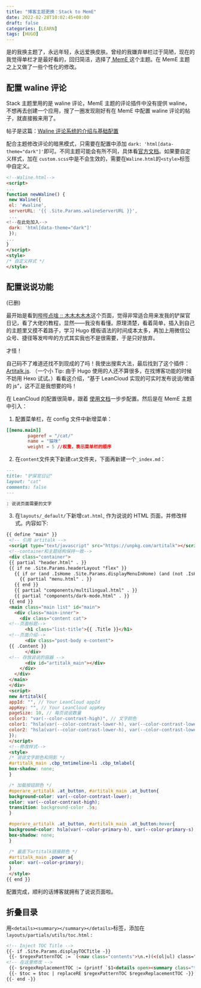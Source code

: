 ```yaml
---
title: "博客主题更换：Stack to MemE"
date: 2022-02-28T10:02:45+08:00
draft: false
categories: [LEARN]
tags: [HUGO]
---
```


是的我换主题了，永远年轻，永远爱换皮肤。曾经的我嫌弃单栏过于简陋，现在的我觉得单栏才是最好看的，回归简洁，选择了[ MemE ](https://github.com/reuixiy/hugo-theme-meme)这个主题。在 MemE 主题之上又做了一些个性化的修改。

## 配置 waline 评论

Stack 主题里用的是 waline 评论，MemE 主题的评论插件中没有提供 waline，不想再去创建一个应用，搜了一圈发现刚好有在 MemE 中配置 waline 评论的帖子，就直接搬来用了。

帖子是这篇：[Waline 评论系统的介绍与基础配置](https://guanqr.com/tech/website/introduction-and-basic-setting-of-waline/)

配合主题修改评论的暗黑模式，只需要在配置中添加 `dark: 'html[data-theme="dark"]'`即可。不同主题可能会有所不同，具体看[官方文档](https://waline.js.org/guide/client/style.html#%E6%9A%97%E9%BB%91%E6%A8%A1%E5%BC%8F%E6%94%AF%E6%8C%81)。如果要自定义样式，加在 `custom.scss`中是不会生效的，需要在`Waline.html`的`<style>`标签中自定义。

```HTML
<!--Waline.html-->
<script>
...
function newWaline() {
 new Waline({
 el: '#waline',
 serverURL: '{{ .Site.Params.walineServerURL }}',
 ...
<!--在此处加入-->
 dark: 'html[data-theme="dark"]'
 });
...
}
</script>
<style>
/* 自定义样式 */
</style>
```

## 配置说说功能

(已删)

最开始是看到[哔哔点啥 :: 木木木木木](https://immmmm.com/bb/)这个页面，觉得非常适合用来发我的铲屎官日记，看了大佬的教程，显然——我没有看懂。原理清楚，看着简单，插入到自己的主题里又摸不着路子，学习 Hugo 模板语法的时间成本太多，再加上用微信公众号、捷径等发哔哔的方式其实我也不是很需要，于是只好放弃。

才怪！

自己码不了难道还找不到现成的了吗！我使出搜索大法，最后找到了这个插件：[Artitalk.js](https://artitalk.js.org/). （一个小 Tip: 由于 Hugo 使用的人还不算很多，在找博客功能的时候不妨用 Hexo 试试。）看看这介绍，“基于 LeanCloud 实现的可实时发布说说/微语的 js”，这不正是我想要的吗！

在 LeanCloud 的配置很简单，跟着 [使用文档](https://artitalk.js.org/doc.html)一步步配置。然后是在 MemE 主题中引入：

1. 配置菜单栏，在 config 文件中新增菜单：

```TOML
[[menu.main]]
        pageref = "/cat/"
        name = "猫咪"
        weight = 5 //权重，表示菜单栏的顺序
```

2. 在`content`文件夹下新建`cat`文件夹，下面再新建一个`_index.md`：

```md
---
title: "铲屎官日记"
layout: "cat"
comments: false
---

: 说说页面需要的文字
```

3. 在`layouts/_default/`下新增`cat.html`, 作为说说的 HTML 页面，并修改样式。内容如下:

```HTML
{{ define "main" }}
 <!-- 引用 artitalk -->
 <script type="text/javascript" src="https://unpkg.com/artitalk"></script>
 <!--container和主题结构保持一致-->
 <div class="container">
 {{ partial "header.html" . }}
 {{ if ne .Site.Params.headerLayout "flex" }}
   {{ if or (and .IsHome .Site.Params.displayMenuInHome) (and (not .IsHome) .Site.Params.enableMenu) }}
     {{ partial "menu.html" . }}
   {{ end }}
   {{ partial "components/multilingual.html" . }}
   {{ partial "components/dark-mode.html" . }}
 {{ end }}
 <main class="main list" id="main">
   <div class="main-inner">
     <div class="content cat">
 <!--页面标题-->
       <h1 class="list-title">{{ .Title }}</h1>
 <!--页面介绍-->
       <div class="post-body e-content">
 {{ .Content }}
       </div>
 <!-- 存放说说的容器 -->
       <div id="artitalk_main"></div>
     </div>
   </div>
 </main>
 </div>
 <script>
 new Artitalk({
 appId: "", // Your LeanCloud appId
 appKey: "", // Your LeanCloud appKey
 pageSize: 10, // 每页说说数量
 color3: "var(--color-contrast-high)", // 文字颜色
 color1: "hsla(var(--color-contrast-lower-h), var(--color-contrast-lower-s), var(--color-contrast-lower-l), 0.5)", //背景颜色1
 color2: "hsla(var(--color-contrast-lower-h), var(--color-contrast-lower-s), var(--color-contrast-lower-l), 0.5)" // 背景颜色2
 });
 </script>
 <!--修改样式-->
 <style>
 /* 说说文字颜色和阴影 */
 #artitalk_main .cbp_tmtimeline>li .cbp_tmlabel{
 box-shadow: none;
 }

 /* 加载按钮颜色 */
 #operare_artitalk .at_button, #artitalk_main .at_button{
 background-color: var(--color-contrast-lower);
 color: var(--color-contrast-high);
 transition: background-color .5s;
 }

 #operare_artitalk .at_button, #artitalk_main .at_button:hover{
 background-color: hsla(var(--color-primary-h), var(--color-primary-s), var(--color-primary-l), 0.3);
 box-shadow: none;
 }

 /* 最底下artitalk链接颜色 */
 #artitalk_main .power a{
 color: var(--color-primary);
 }
 </style>
{{ end }}
```

配置完成，顺利的话博客就拥有了说说页面啦。

## 折叠目录

用`<details><summary></summary></details>`标签，添加在`layouts/partials/utils/toc.html` :

```HTML
<!-- Inject TOC Title -->
{{- if .Site.Params.displayTOCTitle -}}
 {{- $regexPatternTOC := `(<nav class="contents">\n.+)(<(ol|ul) class="toc">)` -}}
<!-- 在这里修改 -->
 {{- $regexReplacementTOC := (printf `$1<details open><summary class="toc"><h2 id="contents" class="contents-title">%s</h2></summary>$2` (i18n "tocTitle")) -}}
 {{- $toc = $toc | replaceRE $regexPatternTOC $regexReplacementTOC -}}
{{- end -}}
```
